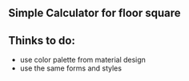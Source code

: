 ## Simple Calculator for floor square

## Thinks to do:
- use color palette from material design
- use the same forms and styles
